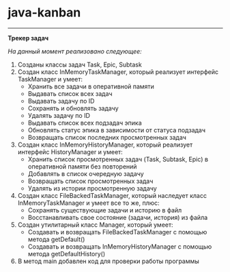 # java-kanban  
---  
**Трекер задач**  
  
*На данный момент реализовано следующее:*  
1. Созданы классы задач Task, Epic, Subtask
2. Создан класс InMemoryTaskManager, который реализует интерфейс TaskManager и умеет:
    * Хранить все задачи в оперативной памяти
    * Выдавать список всех задач
    * Выдавать задачу по ID
    * Сохранять и обновлять задачу
    * Удалять задачу по ID
    * Выдавать список всех подзадач эпика
    * Обновлять статус эпика в зависимости от статуса подзадач
    * Возвращать список последних просмотренных задач
3. Создан класс InMemoryHistoryManager, который реализует интерфейс HistoryManager и умеет:
    * Хранить список просмотренных задач (Task, Subtask, Epic) в оперативной памяти без повторений
    * Добавлять в список очередную задачу
    * Возвращать список просмотренных задач
    * Удалять из истории просмотренную задачу
4. Создан класс FileBackedTaskManager, который наследует класс InMemoryTaskManager и умеет все то же, плюс:
    * Сохранять существующие задачи и историю в файл
    * Восстанавливать свое состояние (задачи, история) из файла
5. Создан утилитарный класс Manager, который умеет:
    * Создавать и возвращать FileBackedTaskManager с помощью метода getDefault()
    * Создавать и возвращать InMemoryHistoryManager с помощью метода getDefaultHistory()
6. В метод main добавлен код для проверки работы программы

